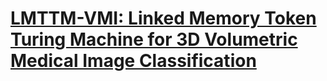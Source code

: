 # [LMTTM-VMI: Linked Memory Token Turing Machine for 3D Volumetric Medical Image Classification](https://hongkai-wei.github.io/LMTTM-VMI_Page/)
